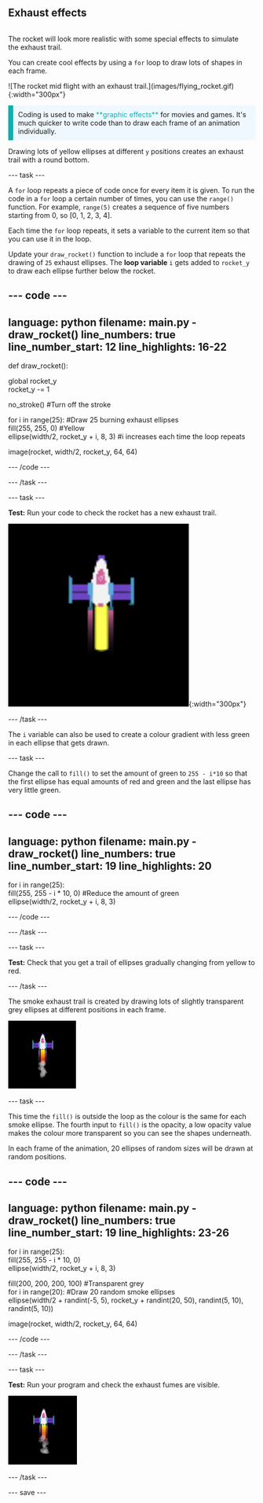 ## Exhaust effects

<div style="display: flex; flex-wrap: wrap">
<div style="flex-basis: 200px; flex-grow: 1; margin-right: 15px;">

The rocket will look more realistic with some special effects to simulate the exhaust trail. 

You can create cool effects by using a `for` loop to draw lots of shapes in each frame.

</div>
<div>
![The rocket mid flight with an exhaust trail.](images/flying_rocket.gif){:width="300px"}
</div>
</div>

<p style="border-left: solid; border-width:10px; border-color: #0faeb0; background-color: aliceblue; padding: 10px;">
Coding is used to make <span style="color: #0faeb0">**graphic effects**</span> for movies and games. It's much quicker to write code than to draw each frame of an animation individually. </p>

Drawing lots of yellow ellipses at different `y` positions creates an exhaust trail with a round bottom.
 
--- task ---

A `for` loop repeats a piece of code once for every item it is given. To run the code in a `for` loop a certain number of times, you can use the `range()` function. For example, `range(5)` creates a sequence of five numbers starting from 0, so [0, 1, 2, 3, 4].

Each time the `for` loop repeats, it sets a variable to the current item so that you can use it in the loop. 

Update your `draw_rocket()` function to include a `for` loop that repeats the drawing of `25` exhaust ellipses. The **loop variable** `i` gets added to `rocket_y` to draw each ellipse further below the rocket. 

--- code ---
---
language: python
filename: main.py - draw_rocket()
line_numbers: true
line_number_start: 12
line_highlights: 16-22
---
def draw_rocket():
  
  global rocket_y   
  rocket_y -= 1   

  no_stroke() #Turn off the stroke

  for i in range(25): #Draw 25 burning exhaust ellipses   
    fill(255, 255, 0) #Yellow   
    ellipse(width/2, rocket_y + i, 8, 3) #i increases each time the loop repeats    

  image(rocket, width/2, rocket_y, 64, 64)


--- /code ---

--- /task ---

--- task ---

**Test:** Run your code to check the rocket has a new exhaust trail.

![A close-up of the rocket with an exhaust trail.](images/rocket_exhaust.png){:width="300px"}

--- /task ---

The `i` variable can also be used to create a colour gradient with less green in each ellipse that gets drawn.

--- task ---

Change the call to `fill()` to set the amount of green to `255 - i*10` so that the first ellipse has equal amounts of red and green and the last ellipse has very little green.

--- code ---
---
language: python
filename: main.py - draw_rocket()
line_numbers: true
line_number_start: 19
line_highlights: 20
---
  for i in range(25):   
    fill(255, 255 - i * 10, 0) #Reduce the amount of green    
    ellipse(width/2, rocket_y + i, 8, 3)

--- /code ---
    
--- /task ---

--- task ---

**Test:** Check that you get a trail of ellipses gradually changing from yellow to red. 

--- /task ---

The smoke exhaust trail is created by drawing lots of slightly transparent grey ellipses at different positions in each frame. 

![A slow animation of the smoke effect.](images/rocket_smoke.gif)

--- task ---

This time the `fill()` is outside the loop as the colour is the same for each smoke ellipse. The fourth input to `fill()` is the opacity, a low opacity value makes the colour more transparent so you can see the shapes underneath.

In each frame of the animation, 20 ellipses of random sizes will be drawn at random positions. 

--- code ---
---
language: python
filename: main.py - draw_rocket()
line_numbers: true
line_number_start: 19
line_highlights: 23-26
---
  for i in range(25):  
    fill(255, 255 - i * 10, 0)   
    ellipse(width/2, rocket_y + i, 8, 3)    

  fill(200, 200, 200, 100) #Transparent grey   
  for i in range(20): #Draw 20 random smoke ellipses    
    ellipse(width/2 + randint(-5, 5), rocket_y + randint(20, 50), randint(5, 10), randint(5, 10))    
  
  image(rocket, width/2, rocket_y, 64, 64)

--- /code ---

--- /task ---

--- task ---

**Test:** Run your program and check the exhaust fumes are visible. 

![A close-up of the rocket and exhaust trail with added smoke.](images/rocket_exhaust_circles.gif)

--- /task ---

--- save ---
